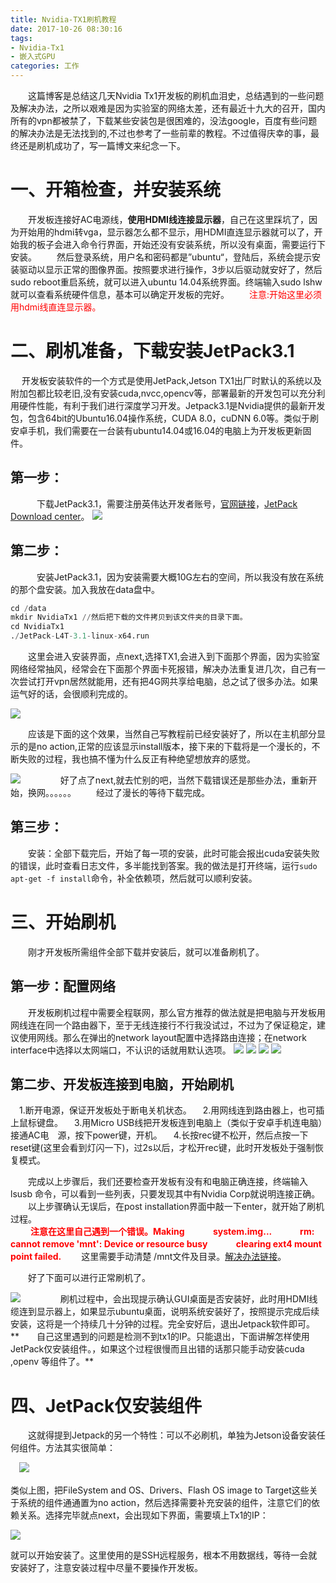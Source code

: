```yaml
---
title: Nvidia-TX1刷机教程
date: 2017-10-26 08:30:16
tags:
- Nvidia-Tx1
- 嵌入式GPU 
categories: 工作
---
```

　　这篇博客是总结这几天Nvidia Tx1开发板的刷机血泪史，总结遇到的一些问题及解决办法，之所以艰难是因为实验室的网络太差，还有最近十九大的召开，国内所有的vpn都被禁了，下载某些安装包是很困难的，没法google，百度有些问题的解决办法是无法找到的,不过也参考了一些前辈的教程。不过值得庆幸的事，最终还是刷机成功了，写一篇博文来纪念一下。
<!--more-->

# 一、开箱检查，并安装系统

　　开发板连接好AC电源线，**使用HDMI线连接显示器**，自己在这里踩坑了，因为开始用的hdmi转vga，显示器怎么都不显示，用HDMI直连显示器就可以了，开始我的板子会进入命令行界面，开始还没有安装系统，所以没有桌面，需要运行下安装。
　　然后登录系统，用户名和密码都是”ubuntu“，登陆后，系统会提示安装驱动以显示正常的图像界面。按照要求进行操作，3步以后驱动就安好了，然后sudo reboot重启系统，就可以进入ubuntu 14.04系统界面。终端输入sudo lshw就可以查看系统硬件信息，基本可以确定开发板的完好。
　　<font color=red >注意:开始这里必须用hdmi线直连显示器。</font>
  

# 二、刷机准备，下载安装JetPack3.1

　  开发板安装软件的一个方式是使用JetPack,Jetson TX1出厂时默认的系统以及附加包都比较老旧,没有安装cuda,nvcc,opencv等，部署最新的开发包可以充分利用硬件性能，有利于我们进行深度学习开发。Jetpack3.1是Nvidia提供的最新开发包，包含64bit的Ubuntu16.04操作系统，CUDA 8.0，cuDNN 6.0等。类似于刷安卓手机，我们需要在一台装有ubuntu14.04或16.04的电脑上为开发板更新固件。
## 第一步：
　　　下载JetPack3.1，需要注册英伟达开发者账号，[官网链接](https://developer.nvidia.com/embedded/jetpack)，[JetPack Download  center](https://developer.nvidia.com/embedded/downloads)。
   ![](http://ow7va355d.bkt.clouddn.com/4.png)
## 第二步：
　　　安装JetPack3.1，因为安装需要大概10G左右的空间，所以我没有放在系统的那个盘安装。加入我放在data盘中。
   ```python
   cd /data
   mkdir NvidiaTx1 //然后把下载的文件拷贝到该文件夹的目录下面。
   cd NvidiaTx1
   ./JetPack-L4T-3.1-linux-x64.run  
```
　　这里会进入安装界面，点next,选择TX1,会进入到下面那个界面，因为实验室网络经常抽风，经常会在下面那个界面卡死报错，解决办法重复进几次，自己有一次尝试打开vpn居然就能用，还有把4G网共享给电脑，总之试了很多办法。如果运气好的话，会很顺利完成的。
  
  ![](http://ow7va355d.bkt.clouddn.com/Jetpack_install3.png)
  
　　应该是下面的这个效果，当然自己写教程前已经安装好了，所以在主机部分显示的是no action,正常的应该显示install版本，接下来的下载将是一个漫长的，不断失败的过程，我也搞不懂为什么反正有种绝望想放弃的感觉。
  
  ![](http://ow7va355d.bkt.clouddn.com/Jetpack_install4.png)
　　
　　好了点了next,就去忙别的吧，当然下载错误还是那些办法，重新开始，换网。。。。。。
　　经过了漫长的等待下载完成。
  
## 第三步：

　　安装：全部下载完后，开始了每一项的安装，此时可能会报出cuda安装失败的错误，此时查看日志文件，多半能找到答案。我的做法是打开终端，运行`sudo apt-get -f install`命令，补全依赖项，然后就可以顺利安装。
  
# 三、开始刷机  

　　刚才开发板所需组件全部下载并安装后，就可以准备刷机了。
##   第一步：配置网络

　　开发板刷机过程中需要全程联网，那么官方推荐的做法就是把电脑与开发板用网线连在同一个路由器下，至于无线连接行不行我没试过，不过为了保证稳定，建议使用网线。那么在弹出的network layout配置中选择路由连接；在network interface中选择以太网端口，不认识的话就用默认选项。 
  ![](http://ow7va355d.bkt.clouddn.com/10.png)
  ![](http://ow7va355d.bkt.clouddn.com/11.png)
  ![](http://ow7va355d.bkt.clouddn.com/12.png)
  ![](http://ow7va355d.bkt.clouddn.com/13.png)
  
## 第二步、开发板连接到电脑，开始刷机

　1.断开电源，保证开发板处于断电关机状态。
　2.用网线连到路由器上，也可插上鼠标键盘。
　3.用Micro USB线把开发板连到电脑上（类似于安卓手机连电脑）接通AC电　源，按下power键，开机。 
　4.长按rec键不松开，然后点按一下reset键(这里会看到灯闪一下)，过2s以后，才松开rec键，此时开发板处于强制恢复模式。

　　完成以上步骤后，我们还要检查开发板有没有和电脑正确连接，终端输入lsusb 命令，可以看到一些列表，只要发现其中有Nvidia Corp就说明连接正确。
　　以上步骤确认无误后，在post installation界面中敲一下enter，就开始了刷机过程。  
　　<font color=red> **注意在这里自己遇到一个错误。Making   　　　system.img... 
　　　rm: cannot remove 'mnt': Device or resource busy
　　　clearing ext4 mount point failed.**</font>
　　这里需要手动清楚 /mnt文件及目录。[解决办法链接](https://devtalk.nvidia.com/default/topic/1021063/jetson-tx2/failed-to-flash-device/post/5197174/)。
  
　　好了下面可以进行正常刷机了。
  
  ![](http://ow7va355d.bkt.clouddn.com/14.png)
　　
　　刷机过程中，会出现提示确认GUI桌面是否安装好，此时用HDMI线缆连到显示器上，如果显示ubuntu桌面，说明系统安装好了，按照提示完成后续安装，这将是一个持续几十分钟的过程。完全安好后，退出Jetpack软件即可。  
**　　自己这里遇到的问题是检测不到tx1的IP。只能退出，下面讲解怎样使用JetPack仅安装组件。，如果这个过程很慢而且出错的话那只能手动安装cuda ,openv 等组件了。**
  
# 四、JetPack仅安装组件  
　　这就得提到Jetpack的另一个特性：可以不必刷机，单独为Jetson设备安装任何组件。方法其实很简单： 
  
  　![](http://ow7va355d.bkt.clouddn.com/Jetpack_install4.png)
   
   类似上图，把FileSystem and OS、Drivers、Flash OS image to Target这些关于系统的组件通通置为no action，然后选择需要补充安装的组件，注意它们的依赖关系。选择完毕就点next，会出现如下界面，需要填上Tx1的IP： 
   
 ![](http://ow7va355d.bkt.clouddn.com/IPinstall.png)
   
   就可以开始安装了。这里使用的是SSH远程服务，根本不用数据线，等待一会就安装好了，注意安装过程中尽量不要操作开发板。
  

  
  
  
  
  
  
  
  
  
  
  
  
  
  
  
  
  
  
  
  
  
  
  
  
  
  
  
  
